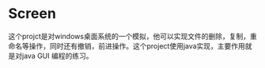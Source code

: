 # Screen
这个projct是对windows桌面系统的一个模拟，他可以实现文件的删除，复制，重命名等操作，同时还有撤销，前进操作。这个project使用java实现，主要作用就是对java GUI
编程的练习。
